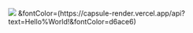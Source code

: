 <img src="https://capsule-render.vercel.app/api?type=waving&color=FFE146&height=200&section=header&text=Maeng-Hub!&fontSize=90" />
&fontColor=(https://capsule-render.vercel.app/api?text=Hello%World!&fontColor=d6ace6)
